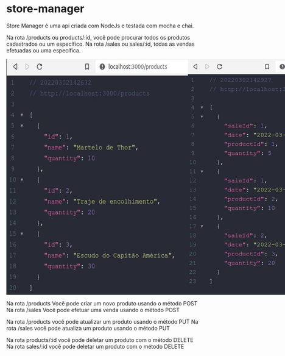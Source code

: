 # store-manager
Store Manager é uma api criada com NodeJs e testada com mocha e chai.

Na rota /products ou products/:id, você pode procurar todos os produtos cadastrados ou um específico.
Na rota /sales ou sales/:id, todas as vendas efetuadas ou uma específica.
<div style="display:flex">
  <img src="https://github.com/BrunoCBart/store-manager/blob/master/images/products.jpg">
  <img src="https://github.com/BrunoCBart/store-manager/blob/master/images/sales.jpg">
</div>

Na rota /products Você pode criar um novo produto usando o método POST
Na rota /sales Você pode efetuar uma venda usando o método POST

Na rota /products você pode atualizar um produto usando o método PUT
Na rota /sales você pode atualiza um produto usando o método PUT

Na rota products/:id você pode deletar um produto com o método DELETE
Na rota sales/:id você pode deletar um produto com o método DELETE
